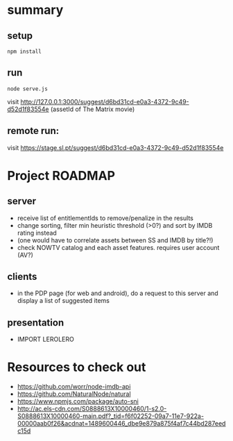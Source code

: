 # summary

## setup

    npm install


## run

    node serve.js

visit <http://127.0.0.1:3000/suggest/d6bd31cd-e0a3-4372-9c49-d52d1f83554e> (assetId of The Matrix movie)


## remote run:

visit <https://stage.sl.pt/suggest/d6bd31cd-e0a3-4372-9c49-d52d1f83554e>


# Project ROADMAP

## server

* receive list of entitlementIds to remove/penalize in the results
* change sorting, filter min heuristic threshold (>0?) and sort by IMDB rating instead
* (one would have to correlate assets between SS and IMDB by title?!)
* check NOWTV catalog and each asset features. requires user account (AV?)


## clients

* in the PDP page (for web and android), do a request to this server and display a list of suggested items


## presentation

* IMPORT LEROLERO


# Resources to check out

* <https://github.com/worr/node-imdb-api>
* <https://github.com/NaturalNode/natural>
* <https://www.npmjs.com/package/auto-sni>
*  <http://ac.els-cdn.com/S0888613X10000460/1-s2.0-S0888613X10000460-main.pdf?_tid=f6f02252-09a7-11e7-922a-00000aab0f26&acdnat=1489600446_dbe9e879a875f4af7c44bd287eedc15d>
